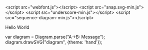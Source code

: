 
\<script src="webfont.js"\></script\>
\<script src="snap.svg-min.js"\></script\>
\<script src="underscore-min.js"\></script\>
\<script src="sequence-diagram-min.js"\></script\>

Hello World

<div id="diagram"\></div\>
<script\>
  var diagram = Diagram.parse("A->B: Message");
  diagram.drawSVG("diagram", {theme: 'hand'});
</script\>
